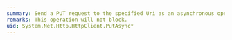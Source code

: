 ```yaml
---
summary: Send a PUT request to the specified Uri as an asynchronous operation.
remarks: This operation will not block.
uid: System.Net.Http.HttpClient.PutAsync*
---
```

